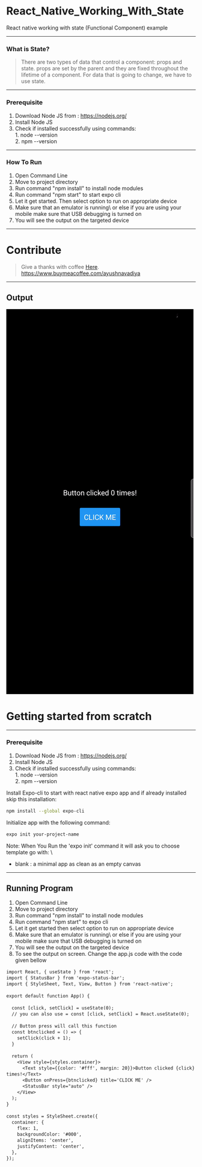 # React_Native_Working_With_State
React native working with state (Functional Component) example


---
### What is State?

>There are two types of data that control a component: props and state. props are set by the parent and they are fixed throughout the lifetime of a component. For data that is going to change, we have to use state.

---
### Prerequisite

1. Download Node JS from : https://nodejs.org/
2. Install Node JS
3. Check if installed successfully using commands: \
                                                   1. node --version\
                                                   2. npm --version

---
### How To Run

1. Open Command Line
2. Move to project directory
4. Run command "npm install" to install node modules
5. Run command "npm start" to start expo cli
6. Let it get started. Then select option to run on appropriate device
7. Make sure that an emulator is running\ or else if you are using your mobile make sure that USB debugging is turned on
8. You will see the output on the targeted device


---
# Contribute 

> Give a thanks with coffee [Here](https://www.buymeacoffee.com/ayushnavadiya).\
> https://www.buymeacoffee.com/ayushnavadiya

---
## Output
![Output](https://github.com/Ayush-Navadiya/ReReact_Native_Working_With_State/blob/master/Output/output.gif)



# Getting started from scratch


---
### Prerequisite

1. Download Node JS from : https://nodejs.org/
2. Install Node JS
3. Check if installed successfully using commands: \
                                                   1. node --version\
                                                   2. npm --version

Install Expo-cli to start with react native expo app and if already installed skip this installation:

```bash
npm install --global expo-cli
```

Initialize app with the following command:

```bash
expo init your-project-name
```

Note: When You Run the 'expo init' command it will ask you to choose template go with: \
 - blank : a minimal app as clean as an empty canvas


---
## Running Program 
1. Open Command Line
2. Move to project directory
4. Run command "npm install" to install node modules
5. Run command "npm start" to expo cli
6. Let it get started then select option to run on appropriate device
7. Make sure that an emulator is running\ or else if you are using your mobile make sure that USB debugging is turned on
8. You will see the output on the targeted device
9. To see the output on screen. Change the app.js code with the code given bellow

```
import React, { useState } from 'react';
import { StatusBar } from 'expo-status-bar';
import { StyleSheet, Text, View, Button } from 'react-native';

export default function App() {

  const [click, setClick] = useState(0);
  // you can also use = const [click, setClick] = React.useState(0);
  
  // Button press will call this function
  const btnclicked = () => {
    setClick(click + 1);
  }

  return (
    <View style={styles.container}>
      <Text style={{color: '#fff', margin: 20}}>Button clicked {click} times!</Text>
      <Button onPress={btnclicked} title='CLICK ME' />
      <StatusBar style="auto" />
    </View>
  );
}

const styles = StyleSheet.create({
  container: {
    flex: 1,
    backgroundColor: '#000',
    alignItems: 'center',
    justifyContent: 'center',
  },
});


```
